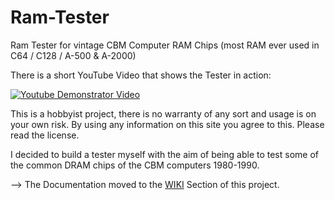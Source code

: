 # Ram-Tester
Ram Tester for vintage CBM Computer RAM Chips (most RAM ever used in C64 / C128 / A-500 & A-2000)

There is a short YouTube Video that shows the Tester in action:

[![Youtube Demonstrator Video](https://img.youtube.com/vi/9TBlnfiTfQk/0.jpg)](https://www.youtube.com/watch?v=9TBlnfiTfQk "Demonstration")

This is a hobbyist project, there is no warranty of any sort and usage is on your own risk. By using any information on this site you agree to this. Please read the license.

I decided to build a tester myself with the aim of being able to test some of the common DRAM chips of the CBM computers 1980-1990.

--> The Documentation moved to the [WIKI](https://github.com/tops4u/Ram-Tester/wiki) Section of this project. 

